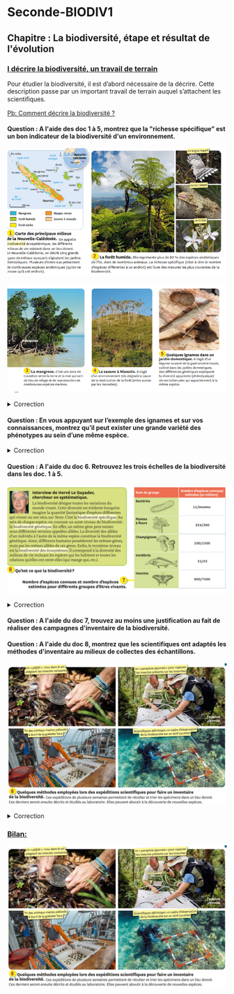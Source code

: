 # Seconde-BIODIV1
## Chapitre : La biodiversité, étape et résultat de l'évolution

### <u>I décrire la biodiversité, un travail de terrain</u>

Pour étudier la biodiversité, il est d’abord nécessaire de la décrire. Cette description passe par un important travail de terrain auquel s’attachent les scientiﬁques.

<u>Pb: Comment décrire la biodiversité ?</u>

#### Question : A l'aide des doc 1 à 5, montrez que la "richesse spécifique" est un bon indicateur de la biodiversité d'un environnement. 

![](https://github.com/Svt-lim/Seconde-BIODIV1/blob/master/doc1-2.png)

![](https://github.com/Svt-lim/Seconde-BIODIV1/blob/master/doc3-5.png)

<details>
  <summary>Correction</summary>
Pour montrer que c'est un bon indicateur, il suffit de comparer la forêt humide et la savane à Niaoulis
</details>


#### Question : En vous appuyant sur l’exemple des ignames et sur vos connaissances, montrez qu’il peut exister une grande variété des phénotypes au sein d’une même espèce.

<details>
  <summary>Correction</summary>
le phénotype peut être défini comme étant "l'apparence". Le phénotype est le résultat de l'expression des gènes, corrigé par l'environnement. Exemple : Vous vous exposez au soleil, votre phénotype va changer, vous allez bronzer. Mais une femme bronzée n'accouche pas d'un nourrisson bronzé. 
</details>


#### Question : A l'aide du doc 6. Retrouvez les trois échelles de la biodiversité dans les doc. 1 à 5.

![](https://github.com/Svt-lim/Seconde-BIODIV1/blob/master/doc6-7.png)

<details>
  <summary>Correction</summary>
Au sein de la foret humide, la biodiversité spécifique est forte (il y a beaucoup d'especes différente) / Au niveau génétique on constate une diversité au sein des espèces. / Au niveau de la planète (i.e. des écosystème) on constate une grande variété entre par exemple une ville et la foret amazonienne.
</details>


#### Question : A l'aide du doc 7, trouvez au moins une justification au fait de réaliser des campagnes d'inventaire de la biodiversité.

#### Question : A l'aide du doc 8, montrez que les scientifiques ont adaptés les méthodes d'inventaire au milieux de collectes des échantillons.

![](https://github.com/Svt-lim/Seconde-BIODIV1/blob/master/doc8.jpg)

<details>
  <summary>Correction</summary>
Le travail d'inventaire est long et fastidieux. Il faut faire des campagnes fréquentes, car il existe de très nombreuses espèces. Il faut aussi garder à l'esprit que les espèces s'eteignent parfois avant d'être découvertes. // les échantillons marins sont prélevés en vrac à l'aide de filets. Il est donc nécessaire de les trier à postériori. D'ou l'emploi de tubes et de cuvettes à bord de Tara.
</details>

### <u>Bilan:</u>

![](https://github.com/Svt-lim/Seconde-BIODIV1/blob/master/doc8.jpg)

